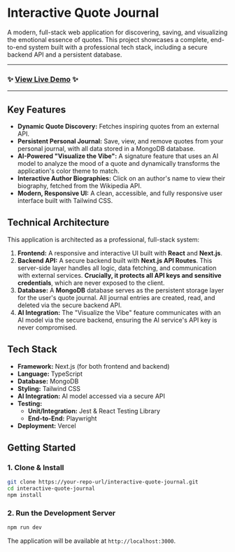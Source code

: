 # Interactive Quote Journal

A modern, full-stack web application for discovering, saving, and visualizing the emotional essence of quotes. This project showcases a complete, end-to-end system built with a professional tech stack, including a secure backend API and a persistent database.

---

### ✨ [View Live Demo](https://interactive-quote-journal.vercel.app/) ✨

---

## Key Features

*   **Dynamic Quote Discovery:** Fetches inspiring quotes from an external API.
*   **Persistent Personal Journal:** Save, view, and remove quotes from your personal journal, with all data stored in a MongoDB database.
*   **AI-Powered "Visualize the Vibe":** A signature feature that uses an AI model to analyze the mood of a quote and dynamically transforms the application's color theme to match.
*   **Interactive Author Biographies:** Click on an author's name to view their biography, fetched from the Wikipedia API.
*   **Modern, Responsive UI:** A clean, accessible, and fully responsive user interface built with Tailwind CSS.

## Technical Architecture

This application is architected as a professional, full-stack system:

1.  **Frontend:** A responsive and interactive UI built with **React** and **Next.js**.
2.  **Backend API:** A secure backend built with **Next.js API Routes**. This server-side layer handles all logic, data fetching, and communication with external services. **Crucially, it protects all API keys and sensitive credentials**, which are never exposed to the client.
3.  **Database:** A **MongoDB** database serves as the persistent storage layer for the user's quote journal. All journal entries are created, read, and deleted via the secure backend API.
4.  **AI Integration:** The "Visualize the Vibe" feature communicates with an AI model via the secure backend, ensuring the AI service's API key is never compromised.

## Tech Stack

*   **Framework:** Next.js (for both frontend and backend)
*   **Language:** TypeScript
*   **Database:** MongoDB
*   **Styling:** Tailwind CSS
*   **AI Integration:** AI model accessed via a secure API
*   **Testing:**
    *   **Unit/Integration:** Jest & React Testing Library
    *   **End-to-End:** Playwright
*   **Deployment:** Vercel

## Getting Started

### 1. Clone & Install

```bash
git clone https://your-repo-url/interactive-quote-journal.git
cd interactive-quote-journal
npm install
```

### 2. Run the Development Server

```bash
npm run dev
```

The application will be available at `http://localhost:3000`.
